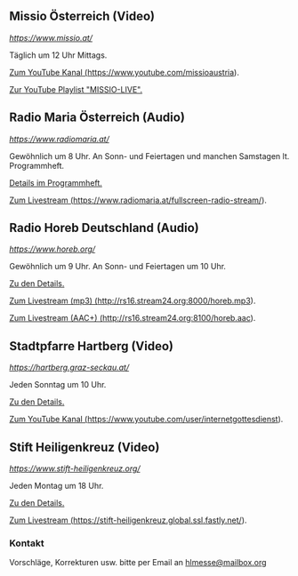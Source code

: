 ## Missio Österreich (Video)

_<a
   href="https://www.missio.at/"
   target="_blank">
   https://www.missio.at/
</a>_

Täglich um 12 Uhr Mittags.

<a
  href="https://www.youtube.com/missioaustria"
  target="_blank">
Zum YouTube Kanal
(https://www.youtube.com/missioaustria).
</a>

<a
  href="https://www.youtube.com/watch?v=r3AmUbkiT_4&list=PLyxG0kGi5oTKmzkSxjutPeXh723cHK7XX"
  target="_blank">
Zur YouTube Playlist "MISSIO-LIVE".
</a>


## Radio Maria Österreich (Audio)

_<a
   href="https://www.radiomaria.at/"
   target="_blank">
   https://www.radiomaria.at/
</a>_

Gewöhnlich um 8 Uhr. An Sonn- und Feiertagen und manchen Samstagen lt. Programmheft.

<a
  href="https://www.radiomaria.at/unser-programm/programmheft/"
  target="_blank">
Details im Programmheft.
</a>

<a
  href="https://www.radiomaria.at/fullscreen-radio-stream/"
  target="_blank">
Zum Livestream
(https://www.radiomaria.at/fullscreen-radio-stream/).
</a>


## Radio Horeb Deutschland (Audio)

_<a
   href="https://www.horeb.org/"
   target="_blank">
   https://www.horeb.org/
</a>_

Gewöhnlich um 9 Uhr. An Sonn- und Feiertagen um 10 Uhr.

<a
  href="https://www.horeb.org/programm/lebenshilfe/liturgie/"
  target="_blank">
Zu den Details.
</a>

<a
  href="http://rs16.stream24.org:8000/horeb.mp3"
  target="_blank">
Zum Livestream (mp3)
(http://rs16.stream24.org:8000/horeb.mp3).
</a>

<a
  href="http://rs16.stream24.org:8100/horeb.aac"
  target="_blank">
Zum Livestream (AAC+)
(http://rs16.stream24.org:8100/horeb.aac).
</a>


## Stadtpfarre Hartberg (Video)

_<a
   href="https://hartberg.graz-seckau.at/"
   target="_blank">
   https://hartberg.graz-seckau.at/
</a>_

Jeden Sonntag um 10 Uhr.

<a
  href="https://hartberg.graz-seckau.at/internetgottesdienst"
  target="_blank">
Zu den Details.
</a>

<a
  href="https://www.youtube.com/user/internetgottesdienst"
  target="_blank">
Zum YouTube Kanal
(https://www.youtube.com/user/internetgottesdienst).
</a>


## Stift Heiligenkreuz (Video)

_<a
   href="https://www.stift-heiligenkreuz.org/"
   target="_blank">
   https://www.stift-heiligenkreuz.org/
</a>_

Jeden Montag um 18 Uhr.

<a
  href="https://www.stift-heiligenkreuz.org/livestream/"
  target="_blank">
Zu den Details.
</a>

<a
  href="https://stift-heiligenkreuz.global.ssl.fastly.net/"
  target="_blank">
Zum Livestream
(https://stift-heiligenkreuz.global.ssl.fastly.net/).
</a>



### Kontakt

Vorschläge, Korrekturen usw. bitte per Email an [hlmesse@mailbox.org](mailto:hlmesse@mailbox.org)
